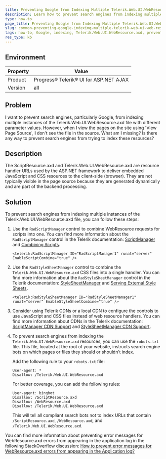 ```yaml
---
title: Preventing Google from Indexing Multiple Telerik.Web.UI.WebResource.axd
description: Learn how to prevent search engines from indexing multiple instances of the Telerik.Web.UI.WebResource.axd file.
type: how-to
page_title: Preventing Google from Indexing Multiple Telerik.Web.UI.WebResource.axd
slug: common-preventing-google-indexing-multiple-telerik-web-ui-web-resource-axd
tags: how-to, Google, indexing, Telerik.Web.UI.WebResource.axd, prevent
res_type: kb
---
```


## Environment
| Property | Value |
|----------|-------|
| Product | Progress® Telerik® UI for ASP.NET AJAX |
| Version | all|

## Problem
I want to prevent search engines, particularly Google, from indexing multiple instances of the Telerik.Web.UI.WebResource.axd file with different parameter values. However, when I view the pages on the site using 'View Page Source', I don't see the file in the source. What am I missing? Is there any way to prevent search engines from trying to index these resources?

## Description
The ScriptResource.axd and Telerik.Web.UI.WebResource.axd are resource handler URLs used by the ASP.NET framework to deliver embedded JavaScript and CSS resources to the client-side (browser). They are not typically visible in the page source because they are generated dynamically and are part of the backend processing.

## Solution
To prevent search engines from indexing multiple instances of the Telerik.Web.UI.WebResource.axd file, you can follow these steps:

1. Use the `RadScriptManager` control to combine WebResource requests for scripts into one. You can find more information about the `RadScriptManager` control in the Telerik documentation: [ScriptManager](http://www.telerik.com/help/aspnet-ajax/scriptmanager.html) and [Combining Scripts](http://www.telerik.com/help/aspnet-ajax/scriptmanager-combine-scripts.html).

   ```markup
   <telerik:RadScriptManager ID="RadScriptManager1" runat="server" EnableScriptCombine="true" />
   ```

2. Use the `RadStyleSheetManager` control to combine the `Telerik.Web.UI.WebResource.axd` CSS files into a single handler. You can find more information about the `RadStyleSheetManager` control in the Telerik documentation: [StyleSheetManager](http://www.telerik.com/help/aspnet-ajax/stylesheetmanager.html) and [Serving External Style Sheets](http://www.telerik.com/help/aspnet-ajax/stylesheetmanager-serving-external-style-sheets.html).

   ```markup
   <telerik:RadStyleSheetManager ID="RadStyleSheetManager1" runat="server" EnableStyleSheetCombine="true" />
   ```

3. Consider using Telerik CDNs or a local CDN to configure the controls to use JavaScript and CSS files instead of web resource handlers. You can find more information about CDNs in the Telerik documentation: [ScriptManager CDN Support](http://www.telerik.com/help/aspnet-ajax/scriptmanager-cdn-support.html) and [StyleSheetManager CDN Support](http://www.telerik.com/help/aspnet-ajax/stylesheetmanager-cdn-support.html).

4. To prevent search engines from indexing the `Telerik.Web.UI.WebResource.axd` resources, you can use the `robots.txt` file. This file, located at the root of your website, instructs search engine bots on which pages or files they should or shouldn't index.

   Add the following rule to your `robots.txt` file:

   ```plaintext
   User-agent: *
   Disallow: /Telerik.Web.UI.WebResource.axd
   ```

   For better coverage, you can add the following rules:

   ```plaintext
   User-agent: bingbot
   Disallow: /ScriptResource.axd
   Disallow: /WebResource.axd
   Disallow: /Telerik.Web.UI.WebResource.axd
   ```

   This will tell all compliant search bots not to index URLs that contain `/ScriptResource.axd`, `/WebResource.axd`, and `/Telerik.Web.UI.WebResource.axd`.

You can find more information about preventing error messages for WebResource.axd errors from appearing in the application log in the following StackOverflow discussion: [How to prevent error messages for WebResource.axd errors from appearing in the Application log?](https://stackoverflow.com/questions/2717816/how-to-prevent-error-messages-for-webresource-axd-errors-from-appearing-in-the)

